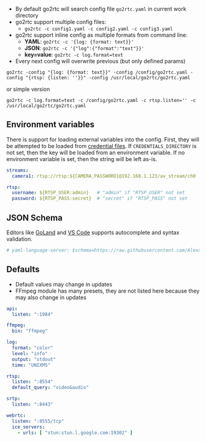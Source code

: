 - By default go2rtc will search config file `go2rtc.yaml` in current work directory
- go2rtc support multiple config files:
  - `go2rtc -c config1.yaml -c config2.yaml -c config3.yaml` 
- go2rtc support inline config as multiple formats from command line:
  - **YAML**: `go2rtc -c '{log: {format: text}}'`
  - **JSON**: `go2rtc -c '{"log":{"format":"text"}}'`
  - **key=value**: `go2rtc -c log.format=text`
- Every next config will overwrite previous (but only defined params)

```
go2rtc -config "{log: {format: text}}" -config /config/go2rtc.yaml -config "{rtsp: {listen: ''}}" -config /usr/local/go2rtc/go2rtc.yaml
```

or simple version

```
go2rtc -c log.format=text -c /config/go2rtc.yaml -c rtsp.listen='' -c /usr/local/go2rtc/go2rtc.yaml
```

## Environment variables

There is support for loading external variables into the config. First, they will be attempted to be loaded from [credential files](https://systemd.io/CREDENTIALS). If `CREDENTIALS_DIRECTORY` is not set, then the key will be loaded from an environment variable. If no environment variable is set, then the string will be left as-is.

```yaml
streams:
  camera1: rtsp://rtsp:${CAMERA_PASSWORD}@192.168.1.123/av_stream/ch0

rtsp:
  username: ${RTSP_USER:admin}   # "admin" if "RTSP_USER" not set
  password: ${RTSP_PASS:secret}  # "secret" if "RTSP_PASS" not set
```

## JSON Schema

Editors like [GoLand](https://www.jetbrains.com/go/) and [VS Code](https://code.visualstudio.com/) supports autocomplete and syntax validation.

```yaml
# yaml-language-server: $schema=https://raw.githubusercontent.com/AlexxIT/go2rtc/master/website/schema.json
```

## Defaults

- Default values may change in updates
- FFmpeg module has many presets, they are not listed here because they may also change in updates

```yaml
api:
  listen: ":1984"

ffmpeg:
  bin: "ffmpeg"

log:
  format: "color"
  level: "info"
  output: "stdout"
  time: "UNIXMS"

rtsp:
  listen: ":8554"
  default_query: "video&audio"

srtp:
  listen: ":8443"

webrtc:
  listen: ":8555/tcp"
  ice_servers:
    - urls: [ "stun:stun.l.google.com:19302" ]
```
